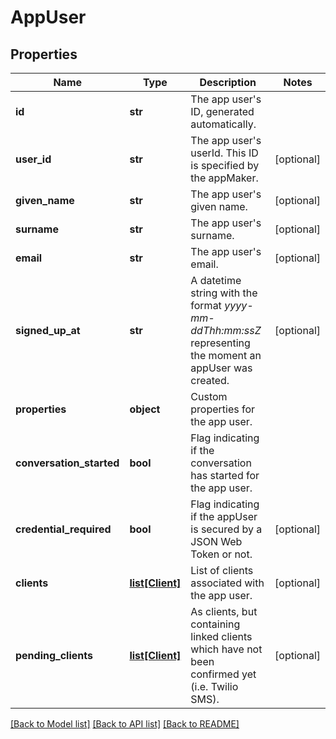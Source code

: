 # AppUser

## Properties
Name | Type | Description | Notes
------------ | ------------- | ------------- | -------------
**id** | **str** | The app user&#39;s ID, generated automatically. | 
**user_id** | **str** | The app user&#39;s userId. This ID is specified by the appMaker.  | [optional] 
**given_name** | **str** | The app user&#39;s given name. | [optional] 
**surname** | **str** | The app user&#39;s surname. | [optional] 
**email** | **str** | The app user&#39;s email. | [optional] 
**signed_up_at** | **str** | A datetime string with the format *yyyy-mm-ddThh:mm:ssZ* representing the moment an appUser was created. | [optional] 
**properties** | **object** | Custom properties for the app user. | 
**conversation_started** | **bool** | Flag indicating if the conversation has started for the app user. | 
**credential_required** | **bool** | Flag indicating if the appUser is secured by a JSON Web Token or not. | [optional] 
**clients** | [**list[Client]**](Client.md) | List of clients associated with the app user. | [optional] 
**pending_clients** | [**list[Client]**](Client.md) | As clients, but containing linked clients which have not been confirmed yet (i.e. Twilio SMS). | [optional] 

[[Back to Model list]](../README.md#documentation-for-models) [[Back to API list]](../README.md#documentation-for-api-endpoints) [[Back to README]](../README.md)


